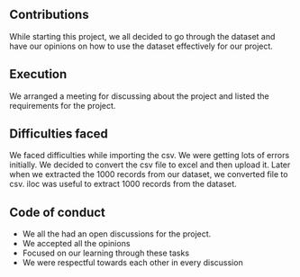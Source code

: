 ## Contributions
While starting this project, we all decided to go through the dataset and have our opinions on how to use the dataset effectively for our project. 

## Execution
We arranged a meeting for discussing about the project and listed the requirements for the project. 

## Difficulties faced 
We faced difficulties while importing the csv. We were getting lots of errors initially. We decided to convert the csv file to excel and then upload it. Later when we extracted the 1000 records from our dataset, we converted file to csv. iloc was useful to extract 1000 records from the dataset.

## Code of conduct
- We all the had an open discussions for the project.
- We accepted all the opinions 
- Focused on our learning through these tasks
- We were respectful towards each other in every discussion

